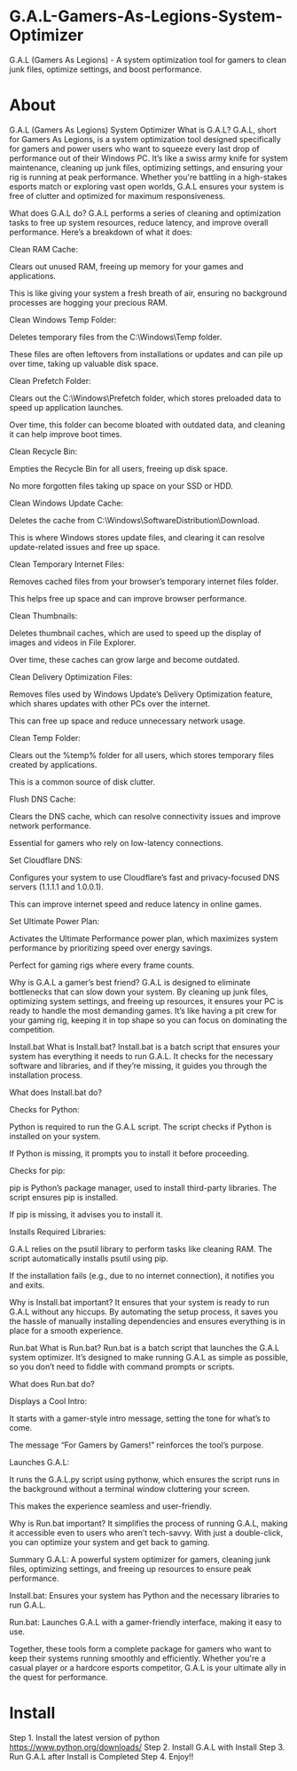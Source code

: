 # G.A.L-Gamers-As-Legions-System-Optimizer
G.A.L (Gamers As Legions) - A system optimization tool for gamers to clean junk files, optimize settings, and boost performance.

# About
G.A.L (Gamers As Legions) System Optimizer
What is G.A.L?
G.A.L, short for Gamers As Legions, is a system optimization tool designed specifically for gamers and power users who want to squeeze every last drop of performance out of their Windows PC. It’s like a swiss army knife for system maintenance, cleaning up junk files, optimizing settings, and ensuring your rig is running at peak performance. Whether you're battling in a high-stakes esports match or exploring vast open worlds, G.A.L ensures your system is free of clutter and optimized for maximum responsiveness.

What does G.A.L do?
G.A.L performs a series of cleaning and optimization tasks to free up system resources, reduce latency, and improve overall performance. Here’s a breakdown of what it does:

Clean RAM Cache:

Clears out unused RAM, freeing up memory for your games and applications.

This is like giving your system a fresh breath of air, ensuring no background processes are hogging your precious RAM.

Clean Windows Temp Folder:

Deletes temporary files from the C:\Windows\Temp folder.

These files are often leftovers from installations or updates and can pile up over time, taking up valuable disk space.

Clean Prefetch Folder:

Clears out the C:\Windows\Prefetch folder, which stores preloaded data to speed up application launches.

Over time, this folder can become bloated with outdated data, and cleaning it can help improve boot times.

Clean Recycle Bin:

Empties the Recycle Bin for all users, freeing up disk space.

No more forgotten files taking up space on your SSD or HDD.

Clean Windows Update Cache:

Deletes the cache from C:\Windows\SoftwareDistribution\Download.

This is where Windows stores update files, and clearing it can resolve update-related issues and free up space.

Clean Temporary Internet Files:

Removes cached files from your browser’s temporary internet files folder.

This helps free up space and can improve browser performance.

Clean Thumbnails:

Deletes thumbnail caches, which are used to speed up the display of images and videos in File Explorer.

Over time, these caches can grow large and become outdated.

Clean Delivery Optimization Files:

Removes files used by Windows Update’s Delivery Optimization feature, which shares updates with other PCs over the internet.

This can free up space and reduce unnecessary network usage.

Clean Temp Folder:

Clears out the %temp% folder for all users, which stores temporary files created by applications.

This is a common source of disk clutter.

Flush DNS Cache:

Clears the DNS cache, which can resolve connectivity issues and improve network performance.

Essential for gamers who rely on low-latency connections.

Set Cloudflare DNS:

Configures your system to use Cloudflare’s fast and privacy-focused DNS servers (1.1.1.1 and 1.0.0.1).

This can improve internet speed and reduce latency in online games.

Set Ultimate Power Plan:

Activates the Ultimate Performance power plan, which maximizes system performance by prioritizing speed over energy savings.

Perfect for gaming rigs where every frame counts.

Why is G.A.L a gamer’s best friend?
G.A.L is designed to eliminate bottlenecks that can slow down your system. By cleaning up junk files, optimizing system settings, and freeing up resources, it ensures your PC is ready to handle the most demanding games. It’s like having a pit crew for your gaming rig, keeping it in top shape so you can focus on dominating the competition.

Install.bat
What is Install.bat?
Install.bat is a batch script that ensures your system has everything it needs to run G.A.L. It checks for the necessary software and libraries, and if they’re missing, it guides you through the installation process.

What does Install.bat do?

Checks for Python:

Python is required to run the G.A.L script. The script checks if Python is installed on your system.

If Python is missing, it prompts you to install it before proceeding.

Checks for pip:

pip is Python’s package manager, used to install third-party libraries. The script ensures pip is installed.

If pip is missing, it advises you to install it.

Installs Required Libraries:

G.A.L relies on the psutil library to perform tasks like cleaning RAM. The script automatically installs psutil using pip.

If the installation fails (e.g., due to no internet connection), it notifies you and exits.

Why is Install.bat important?
It ensures that your system is ready to run G.A.L without any hiccups. By automating the setup process, it saves you the hassle of manually installing dependencies and ensures everything is in place for a smooth experience.

Run.bat
What is Run.bat?
Run.bat is a batch script that launches the G.A.L system optimizer. It’s designed to make running G.A.L as simple as possible, so you don’t need to fiddle with command prompts or scripts.

What does Run.bat do?

Displays a Cool Intro:

It starts with a gamer-style intro message, setting the tone for what’s to come.

The message “For Gamers by Gamers!” reinforces the tool’s purpose.

Launches G.A.L:

It runs the G.A.L.py script using pythonw, which ensures the script runs in the background without a terminal window cluttering your screen.

This makes the experience seamless and user-friendly.

Why is Run.bat important?
It simplifies the process of running G.A.L, making it accessible even to users who aren’t tech-savvy. With just a double-click, you can optimize your system and get back to gaming.

Summary
G.A.L: A powerful system optimizer for gamers, cleaning junk files, optimizing settings, and freeing up resources to ensure peak performance.

Install.bat: Ensures your system has Python and the necessary libraries to run G.A.L.

Run.bat: Launches G.A.L with a gamer-friendly interface, making it easy to use.

Together, these tools form a complete package for gamers who want to keep their systems running smoothly and efficiently. Whether you're a casual player or a hardcore esports competitor, G.A.L is your ultimate ally in the quest for performance.

# Install 

Step 1. Install the latest version of python https://www.python.org/downloads/
Step 2. Install G.A.L with Install 
Step 3. Run G.A.L after Install is Completed
Step 4. Enjoy!!


